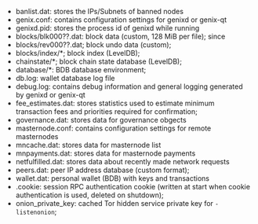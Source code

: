 
* banlist.dat: stores the IPs/Subnets of banned nodes
* genix.conf: contains configuration settings for genixd or genix-qt
* genixd.pid: stores the process id of genixd while running
* blocks/blk000??.dat: block data (custom, 128 MiB per file); since 
* blocks/rev000??.dat; block undo data (custom);
* blocks/index/*; block index (LevelDB);
* chainstate/*; block chain state database (LevelDB);
* database/*: BDB database environment;
* db.log: wallet database log file
* debug.log: contains debug information and general logging generated by genixd or genix-qt
* fee_estimates.dat: stores statistics used to estimate minimum transaction fees and priorities required for confirmation;
* governance.dat: stores data for governance obgects
* masternode.conf: contains configuration settings for remote masternodes
* mncache.dat: stores data for masternode list
* mnpayments.dat: stores data for masternode payments
* netfulfilled.dat: stores data about recently made network requests
* peers.dat: peer IP address database (custom format);
* wallet.dat: personal wallet (BDB) with keys and transactions
* .cookie: session RPC authentication cookie (written at start when cookie authentication is used, deleted on shutdown);
* onion_private_key: cached Tor hidden service private key for `-listenonion`;
